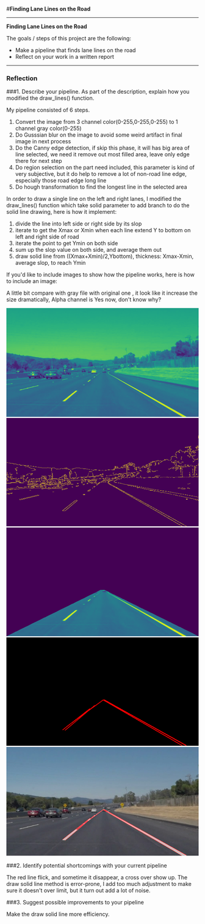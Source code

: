 #**Finding Lane Lines on the Road** 


---

**Finding Lane Lines on the Road**

The goals / steps of this project are the following:
* Make a pipeline that finds lane lines on the road
* Reflect on your work in a written report


[//]: # (Image References)


[image5]:./processed_images/gray_canny_region_hough_combinedsolidWhiteCurve.jpg
[image4]:/processed_images/gray_canny_region_houghsolidWhiteCurve.jpg
[image3]:/processed_images/gray_canny_region_solidWhiteCurve.jpg
[image2]:/processed_images/gray_canny_solidWhiteCurve.jpg
[image1]:/processed_images/gray_solidWhiteCurve.jpg


---

### Reflection

###1. Describe your pipeline. As part of the description, explain how you modified the draw_lines() function.

My pipeline consisted of 6 steps. 

1. Convert the image from 3 channel color(0-255,0-255,0-255)  to 1 channel gray color(0-255)
2. Do Gusssian blur on the image to avoid some weird artifact in final image in next process
3. Do the Canny edge detection, if skip this phase, it will has big area of line selected, we need it remove out most filled area, leave only edge there for next step
4. Do region selection on the part need included, this parameter is kind of very subjective, but it do help to remove a lot of non-road line edge, especially those road edge long line    
5. Do hough transformation to find the longest line in the selected area


In order to draw a single line on the left and right lanes, I modified the draw_lines() function which take solid parameter to add branch to do the solid line drawing, here is how it implement:

1. divide the line into left side or right side by its slop
2. iterate to get the Xmax or Xmin  when each line extend Y to bottom on left and right side of road
3. iterate the point to  get Ymin  on both side
3. sum up the slop value on both side, and average them out
4. draw solid line from ((Xmax+Xmin)/2,Ybottom),  thickness: Xmax-Xmin, average slop, to reach Ymin


If you'd like to include images to show how the pipeline works, here is how to include an image: 

A little bit compare with gray file with original one , it look like it increase the size dramatically, Alpha channel is Yes now, don't know why?


![alt text][image1]
![alt text][image2]
![alt text][image3]
![alt text][image4]
![alt text][image5]


###2. Identify potential shortcomings with your current pipeline

The red line flick, and sometime it disappear, a cross over show up.
The draw solid line method is error-prone, I add too much adjustment to make sure it doesn't over limit, but it turn out add a lot of noise.


###3. Suggest possible improvements to your pipeline

Make the draw solid line more efficiency.